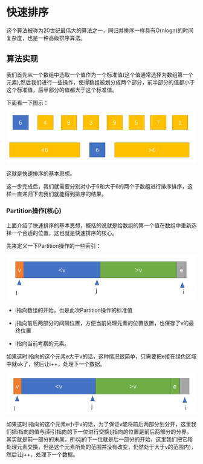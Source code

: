 # 快速排序    

这个算法被称为20世纪最伟大的算法之一，同归并排序一样具有O(nlogn)的时间复杂度，也是一种高级排序算法。       

## 算法实现     


我们首先从一个数组中选取一个值作为一个标准值(这个值通常选择为数组第一个元素),然后我们进行一些操作，使得数组被划分成两个部分，前半部分的值都小于这个标准值，后半部分的值都大于这个标准值。    

下面看一下图示：    

![](../../image/quicksortfirst.png)   

这就是快速排序的基本思想。   

这一步完成后，我们就需要分别对小于6和大于6的两个子数组进行排序排序，这样一直递归下去我们就能得到排序的结果。   

### Partition操作(核心)

上面介绍了快速排序的基本思想，概括的说就是给数组的第一个值在数组中重新选择一个合适的位置，这也就是快速排序的核心。         

先来定义一下Partition操作的一些索引：    

![](../../image/quicksortone.png)   

* l指向数组的开始，也是此次Partition操作的标准值   

* j指向前后两部分的间隔位置，方便当前处理元素的位置放置，也保存了v的最终位置   

* i指向当前考察的元素。       


如果这时i指向的这个元素e大于v的话，这种情况很简单，只需要把e接在绿色区域中就ok了，然后让i++，处理下一个数据。       

![](../../image/quicksorttwo.png)   

如果这时i指向的这个元素e小于v的话，为了保证v能将前后两部分划分开，这里我们把i指向的值与j索引指向的下一位进行交换(j指向的位置是前后两部分的分界，其实就是前一部分的末尾，所以j的下一位就是后一部分的开始，这里我们把它和处理元素交换，但是这个元素所处的范围并没有改变，仍然处于大于v的范围内)，然后让j++，处理下一个数据。       
